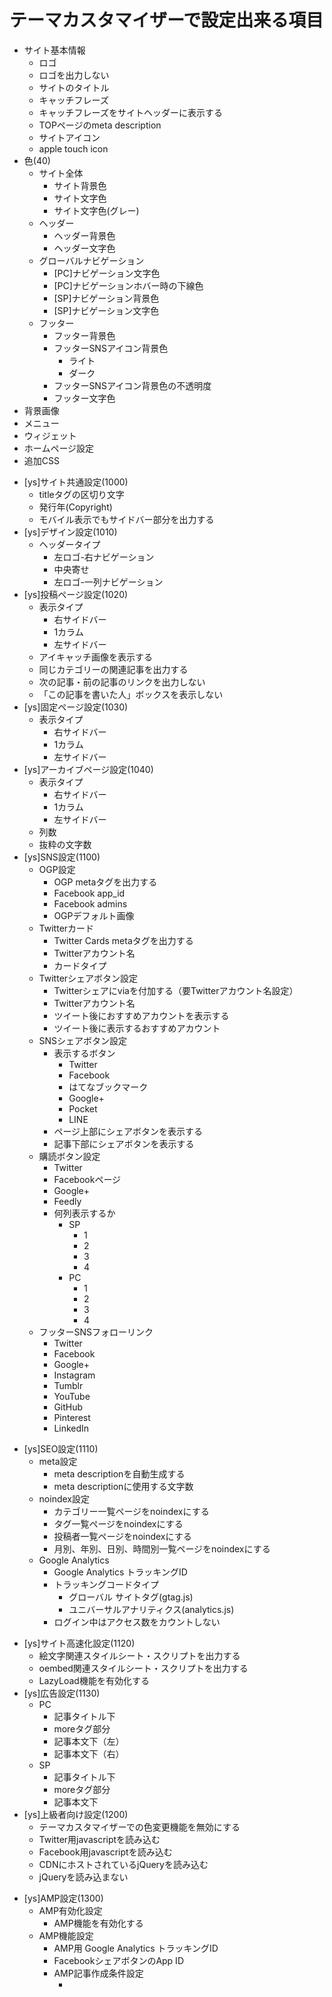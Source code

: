 # テーマカスタマイザーで設定出来る項目

- サイト基本情報
  - ロゴ
  - ロゴを出力しない
  - サイトのタイトル
  - キャッチフレーズ
  * キャッチフレーズをサイトヘッダーに表示する
  * TOPページのmeta description
  - サイトアイコン
  - apple touch icon
- 色(40)
  - サイト全体
    - サイト背景色
    - サイト文字色
    - サイト文字色(グレー)
  - ヘッダー
    - ヘッダー背景色
    - ヘッダー文字色
  - グローバルナビゲーション
    - [PC]ナビゲーション文字色
    - [PC]ナビゲーションホバー時の下線色
    - [SP]ナビゲーション背景色
    - [SP]ナビゲーション文字色
  - フッター
    - フッター背景色
    - フッターSNSアイコン背景色
      - ライト
      - ダーク
    - フッターSNSアイコン背景色の不透明度
    - フッター文字色
- 背景画像
- メニュー
- ウィジェット
- ホームページ設定
- 追加CSS
* [ys]サイト共通設定(1000)
  * titleタグの区切り文字
  * 発行年(Copyright)
  * モバイル表示でもサイドバー部分を出力する
* [ys]デザイン設定(1010)
  * ヘッダータイプ
    * 左ロゴ-右ナビゲーション
    * 中央寄せ
    * 左ロゴ-一列ナビゲーション
* [ys]投稿ページ設定(1020)
  * 表示タイプ
    * 右サイドバー
    * 1カラム
    * 左サイドバー
  * アイキャッチ画像を表示する
  * 同じカテゴリーの関連記事を出力する
  * 次の記事・前の記事のリンクを出力しない
  * 「この記事を書いた人」ボックスを表示しない
* [ys]固定ページ設定(1030)
  * 表示タイプ
    * 右サイドバー
    * 1カラム
    * 左サイドバー
* [ys]アーカイブページ設定(1040)
  * 表示タイプ
    * 右サイドバー
    * 1カラム
    * 左サイドバー
  * 列数
  * 抜粋の文字数
* [ys]SNS設定(1100)
  - OGP設定
    - OGP metaタグを出力する
    - Facebook app_id
    - Facebook admins
    - OGPデフォルト画像
  - Twitterカード
    - Twitter Cards metaタグを出力する
    - Twitterアカウント名
    - カードタイプ
  * Twitterシェアボタン設定
    * Twitterシェアにviaを付加する（要Twitterアカウント名設定）
    * Twitterアカウント名
    * ツイート後におすすめアカウントを表示する
    * ツイート後に表示するおすすめアカウント
  * SNSシェアボタン設定
    * 表示するボタン
      * Twitter
      * Facebook
      * はてなブックマーク
      * Google+
      * Pocket
      * LINE
    * ページ上部にシェアボタンを表示する
    * 記事下部にシェアボタンを表示する
  * 購読ボタン設定
    * Twitter
    * Facebookページ
    * Google+
    * Feedly
    * 何列表示するか
      * SP
        * 1
        * 2
        * 3
        * 4
      * PC
        * 1
        * 2
        * 3
        * 4
  * フッターSNSフォローリンク
    * Twitter
    * Facebook
    * Google+
    * Instagram
    * Tumblr
    * YouTube
    * GitHub
    * Pinterest
    * LinkedIn
- [ys]SEO設定(1110)
  * meta設定
    * meta descriptionを自動生成する
    * meta descriptionに使用する文字数
  * noindex設定
    * カテゴリー一覧ページをnoindexにする
    * タグ一覧ページをnoindexにする
    * 投稿者一覧ページをnoindexにする
    * 月別、年別、日別、時間別一覧ページをnoindexにする
  - Google Analytics
    - Google Analytics トラッキングID
    - トラッキングコードタイプ
      - グローバル サイトタグ(gtag.js)
      - ユニバーサルアナリティクス(analytics.js)
    - ログイン中はアクセス数をカウントしない
* [ys]サイト高速化設定(1120)
  * 絵文字関連スタイルシート・スクリプトを出力する
  * oembed関連スタイルシート・スクリプトを出力する
  * LazyLoad機能を有効化する
* [ys]広告設定(1130)
  * PC
    * 記事タイトル下
    * moreタグ部分
    * 記事本文下（左）
    * 記事本文下（右）
  * SP
    * 記事タイトル下
    * moreタグ部分
    * 記事本文下
* [ys]上級者向け設定(1200)
  * テーマカスタマイザーでの色変更機能を無効にする
  * Twitter用javascriptを読み込む
  * Facebook用javascriptを読み込む
  * CDNにホストされているjQueryを読み込む
  * jQueryを読み込まない
- [ys]AMP設定(1300)
  - AMP有効化設定
    - AMP機能を有効化する
  - AMP機能設定
    - AMP用 Google Analytics トラッキングID
    * FacebookシェアボタンのApp ID
    * AMP記事作成条件設定
      * <script>タグを削除してAMPページを作成する
      * style属性を削除してAMPページを作成する
    * AMPページでも記事下のウィジェットを表示する
  * AMP広告設定
    * AMP
      * 記事タイトル下
      * moreタグ部分
      * 記事本文下

